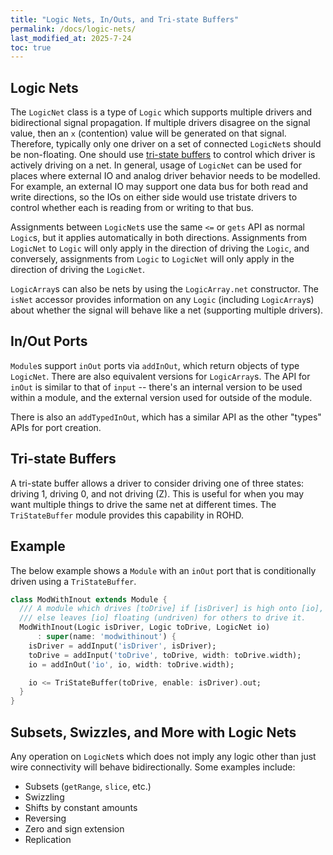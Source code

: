```yaml
---
title: "Logic Nets, In/Outs, and Tri-state Buffers"
permalink: /docs/logic-nets/
last_modified_at: 2025-7-24
toc: true
---
```


## Logic Nets

The `LogicNet` class is a type of `Logic` which supports multiple drivers and bidirectional signal propagation. If multiple drivers disagree on the signal value, then an `x` (contention) value will be generated on that signal. Therefore, typically only one driver on a set of connected `LogicNet`s should be non-floating. One should use [tri-state buffers](#tri-state-buffers) to control which driver is actively driving on a net. In general, usage of `LogicNet` can be used for places where external IO and analog driver behavior needs to be modelled.  For example, an external IO may support one data bus for both read and write directions, so the IOs on either side would use tristate drivers to control whether each is reading from or writing to that bus.

Assignments between `LogicNet`s use the same `<=` or `gets` API as normal `Logic`s, but it applies automatically in both directions.  Assignments from `LogicNet` to `Logic` will only apply in the direction of driving the `Logic`, and conversely, assignments from `Logic` to `LogicNet` will only apply in the direction of driving the `LogicNet`.

`LogicArray`s can also be nets by using the `LogicArray.net` constructor.  The `isNet` accessor provides information on any `Logic` (including `LogicArray`s) about whether the signal will behave like a net (supporting multiple drivers).

## In/Out Ports

`Module`s support `inOut` ports via `addInOut`, which return objects of type `LogicNet`.  There are also equivalent versions for `LogicArray`s.  The API for `inOut` is similar to that of `input` -- there's an internal version to be used within a module, and the external version used for outside of the module.

There is also an `addTypedInOut`, which has a similar API as the other "types" APIs for port creation.

## Tri-state Buffers

A tri-state buffer allows a driver to consider driving one of three states: driving 1, driving 0, and not driving (Z).  This is useful for when you may want multiple things to drive the same net at different times.  The `TriStateBuffer` module provides this capability in ROHD.

## Example

The below example shows a `Module` with an `inOut` port that is conditionally driven using a `TriStateBuffer`.

```dart
class ModWithInout extends Module {
  /// A module which drives [toDrive] if [isDriver] is high onto [io], or
  /// else leaves [io] floating (undriven) for others to drive it.
  ModWithInout(Logic isDriver, Logic toDrive, LogicNet io)
      : super(name: 'modwithinout') {
    isDriver = addInput('isDriver', isDriver);
    toDrive = addInput('toDrive', toDrive, width: toDrive.width);
    io = addInOut('io', io, width: toDrive.width);

    io <= TriStateBuffer(toDrive, enable: isDriver).out;
  }
}
```

## Subsets, Swizzles, and More with Logic Nets

Any operation on `LogicNet`s which does not imply any logic other than just wire connectivity will behave bidirectionally.  Some examples include:

- Subsets (`getRange`, `slice`, etc.)
- Swizzling
- Shifts by constant amounts
- Reversing
- Zero and sign extension
- Replication

